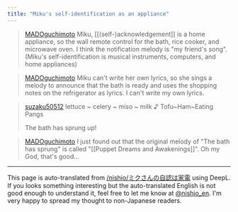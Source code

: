```yaml
---
title: "Miku's self-identification as an appliance"
---
```


> [MADOguchimoto](https://x.com/MADOguchimoto/status/1828357944578396199) Miku, [[(self-)acknowledgement]] is a home appliance, so the wall remote control for the bath, rice cooker, and microwave oven. I think the notification melody is "my friend's song".
>  (Miku's self-identification is musical instruments, computers, and home appliances)

> [MADOguchimoto](https://x.com/MADOguchimoto/status/1828567468929175895) Miku can't write her own lyrics, so she sings a melody to announce that the bath is ready and uses the shopping notes on the refrigerator as lyrics. I can't write my own lyrics.

> [suzaku50512](https://x.com/suzaku50512/status/1828629877127565649) lettuce ~ celery ~ miso ~ milk ♪
>  Tofu~Ham~Eating Pangs
>
>  The bath has sprung up!


> [MADOguchimoto](https://x.com/MADOguchimoto/status/1828799234516328714) I just found out that the original melody of "The bath has sprung" is called "[[Puppet Dreams and Awakenings]]". Oh my God, that's good...

---
This page is auto-translated from [/nishio/ミクさんの自認は家電](https://scrapbox.io/nishio/ミクさんの自認は家電) using DeepL. If you looks something interesting but the auto-translated English is not good enough to understand it, feel free to let me know at [@nishio_en](https://twitter.com/nishio_en). I'm very happy to spread my thought to non-Japanese readers.